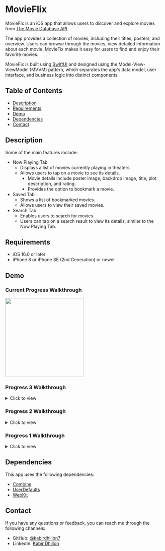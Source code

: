 # MovieFlix
MovieFix is an iOS app that allows users to discover and explore movies from [The Movie Database API](http://docs.themoviedb.apiary.io/#). 

The app provides a collection of movies, including their titles, posters, and overview. Users can browse through the movies, view detailed information about each movie. MovieFix makes it easy for users to find and enjoy their favorite movies.

MovieFix is built using [SwiftUI](https://developer.apple.com/xcode/swiftui/) and designed using the Model-View-ViewModel (MVVM) pattern, which separates the app's data model, user interface, and business logic into distinct components.

## Table of Contents

- [Description](#description)
- [Requirements](#requirements)
- [Demo](#demo)
- [Dependencies](#dependencies)
- [Contact](#contact)

## Description

Some of the main features include:

- Now Playing Tab
  - Displays a list of movies currently playing in theaters.
  - Allows users to tap on a movie to see its details.
    - Movie details include poster image, backdrop image, title, plot description, and rating.
    - Provides the option to bookmark a movie.
- Saved Tab
  - Shows a list of bookmarked movies.
  - Allows users to view their saved movies.
- Search Tab
  - Enables users to search for movies.
  - Users can tap on a search result to view its details, similar to the Now Playing Tab.

## Requirements

- iOS 16.0 or later
- iPhone 8 or iPhone SE (2nd Generation) or newer

## Demo
### Current Progress Walkthrough
<img src="https://github.com/kabirdhillon7/MovieFlix/assets/74223402/46ff5e9b-8d78-4bb3-b1b7-3e9726c776ab" width=250><br>

### Progress 3 Walkthrough
<details>
  <summary>Click to view</summary>
  
  <img src="https://github.com/kabirdhillon7/MovieFlix/assets/74223402/e365449a-90cb-45bd-9d1e-5ed2621be7c2" width=250><br>
</details>

### Progress 2 Walkthrough
<details>
  <summary>Click to view</summary>
  
  <img src="https://github.com/kabirdhillon7/MovieFlix/assets/74223402/e5088951-de43-496c-96b2-475cbbc42e36" width=250><br>
</details>

### Progress 1 Walkthrough
<details>
  <summary>Click to view</summary>
  
  <img src="https://github.com/kabirdhillon7/MovieFlix/assets/74223402/ff6a3818-32df-49c2-86bd-2494534f3c57" width=250><br>
</details>

## Dependencies
This app uses the following dependencies:

- [Combine](https://developer.apple.com/documentation/combine)
- [UserDefaults](https://developer.apple.com/documentation/foundation/userdefaults)
- [WebKit](https://developer.apple.com/documentation/webkit)

## Contact

If you have any questions or feedback, you can reach me through the following channels:

- GitHub: [@kabirdhillon7](https://github.com/kabirdhillon7)
- LinkedIn: [Kabir Dhillon](https://www.linkedin.com/in/kabirdhillon/)
